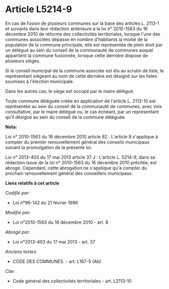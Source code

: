 # Article L5214-9

En cas de fusion de plusieurs communes sur la base des articles L. 2113-1 et suivants dans leur rédaction antérieure à la loi
n° 2010-1563 du 16 décembre 2010 de réforme des collectivités territoriales, lorsque l'une des communes associées dépasse en
nombre d'habitants la moitié de la population de la commune principale, elle est représentée de plein droit par un délégué au
sein du conseil de la communauté de communes auquel appartient la commune fusionnée, lorsque cette dernière dispose de
plusieurs sièges. 

Si le conseil municipal de la commune associée est élu au scrutin de liste, le représentant siégeant au nom de cette dernière
est désigné sur les listes soumises à l'élection municipale. 

Dans les autres cas, le siège est occupé par le maire délégué. 

Toute commune déléguée créée en application de l'article L. 2113-10 est représentée au sein du conseil de la communauté de
communes, avec voix consultative, par le maire délégué ou, le cas échéant, par un représentant qu'il désigne au sein du
conseil de la commune déléguée.

**Nota:**

Loi n° 2010-1563 du 16 décembre 2010 article 82 : L'article 8 s'applique à compter du premier renouvellement général des
conseils municipaux suivant la promulgation de la présente loi.

Loi n° 2013-403 du 17 mai 2013 article 37 J : L'article L. 5214-9, dans sa rédaction issue de la loi n° 2010-1563 du 16
décembre 2010 précitée, est abrogé. Cependant, cette abrogation ne s'applique qu'à compter du prochain renouvellement général
des conseillers municipaux.

**Liens relatifs à cet article**

_Codifié par_:

  - Loi n°96-142 du 21 février 1996

_Modifié par_:

  - Loi n°2010-1563 du 16 décembre 2010 - art. 8

_Abrogé par_:

  - Loi n°2013-403 du 17 mai 2013 - art. 37

_Anciens textes_:

  - CODE DES COMMUNES. - art. L167-5 (Ab)

_Cite_:

  - Code général des collectivités territoriales - art. L2113-10
